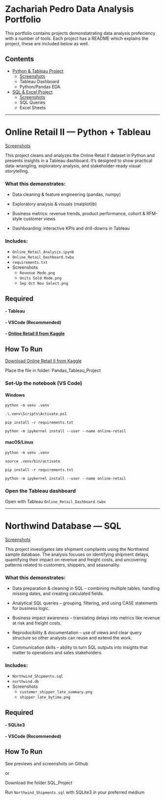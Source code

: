 # Zachariah Pedro Data Analysis Portfolio
This portfolio contains projects demonstatrating data analysis profeciency with a number of tools. Each project has a README which explains the project, these are included below as well. 


## Contents
- [Python & Tableau Project](https://github.com/ZachariahPedro/Data-Portfolio/tree/main/Pandas_Tableau_Project)
  - [Screenshots](https://github.com/ZachariahPedro/Data-Portfolio/tree/main/Pandas_Tableau_Project/Dashboard%20Screenshots)
  - Tableau Dashboard
  - Python/Pandas EDA
- [SQL & Excel Project](https://github.com/ZachariahPedro/Data-Portfolio/tree/main/SQL_Project)
  - [Screenshots](https://github.com/ZachariahPedro/Data-Portfolio/tree/main/SQL_Project/Screenshots)
  - SQL Queries
  - Excel Sheets


	  
---
# Online Retail II — Python + Tableau
[Screenshots](https://github.com/ZachariahPedro/Data-Portfolio/tree/main/Pandas_Tableau_Project/Dashboard%20Screenshots)

This project cleans and analyzes the Online Retail II dataset in Python and presents insights in 
a Tableau dashboard. It’s designed to show practical data-wrangling, exploratory analysis, and 
stakeholder-ready visual storytelling.



### What this demonstrates:

- Data cleaning & feature engineering (pandas, numpy)

- Exploratory analysis & visuals (matplotlib)

- Business metrics: revenue trends, product performance, cohort & RFM-style customer views

- Dashboarding: interactive KPIs and drill-downs in Tableau



### Includes:
- `Online_Retail_Analysis.ipynb`
- `Online_Retail_Dashboard.twbx`
- `requirements.txt`
- Screenshots
	- `Revenue Mode.png`
	- `Units Sold Mode.png`
	- `Sep Oct Nov Select.png`

## Required 
#### - Tableau
#### - VSCode (Recommended)
#### - [Online Retail II from Kaggle](https://www.kaggle.com/datasets/lakshmi25npathi/online-retail-dataset)

## How To Run


  [Download Online Retail II from Kaggle](https://www.kaggle.com/datasets/lakshmi25npathi/online-retail-dataset)

  Place the file in folder: Pandas_Tableau_Project



### Set-Up the notebook (VS Code)


#### Windows

    python -m venv .venv

    .\.venv\Scripts\Activate.ps1

    pip install -r requirements.txt

    python -m ipykernel install --user --name online-retail

 

#### macOS/Linux

    python -m venv .venv

    source .venv/bin/activate

    pip install -r requirements.txt

    python -m ipykernel install --user --name online-retail



### Open the Tableau dashboard

   Open with Tableau `Online_Retail_Dashboard.twbx` 

---


# Northwind Database — SQL
[Screenshots](https://github.com/ZachariahPedro/Data-Portfolio/tree/main/SQL_Project/Screenshots)

This project investigates late shipment complaints using the Northwind sample database. The analysis focuses on identifying shipment delays, quantifying their impact on revenue and freight costs, and uncovering patterns related to customers, shippers, and seasonality.



### What this demonstrates:

- Data preparation & cleaning in SQL – combining multiple tables, handling missing dates, and creating calculated fields.

- Analytical SQL queries – grouping, filtering, and using CASE statements for business logic.

- Business impact awareness – translating delays into metrics like revenue at risk and freight costs.

- Reproducibility & documentation – use of views and clear query structure so other analysts can reuse and extend the work.

- Communication skills – ability to turn SQL outputs into insights that matter to operations and sales stakeholders.



### Includes:
- `Northwind_Shipments.sql`
- `northwind.db`
- Screenshots
	- `customer_shipper_late_summary.png`
	- `shipper_late_bytime.png`

## Required 
#### - SQLite3
#### - VSCode (Recommended)

## How To Run

  See previews and screenshots on Github

  or

  Download the folder SQL_Project

  Run `Northwind_Shipments.sql` with SQLite3 in your preferred medium

